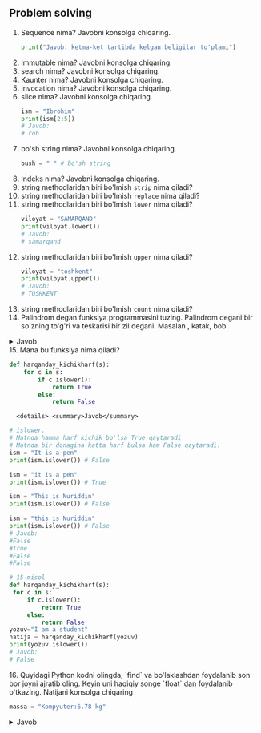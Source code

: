 ## Problem solving

1. Sequence nima? Javobni konsolga chiqaring.
   ```python
   print("Javob: ketma-ket tartibda kelgan beligilar to'plami")
   ```   
2. Immutable nima? Javobni konsolga chiqaring.
3. search nima? Javobni konsolga chiqaring.
4. Kaunter nima? Javobni konsolga chiqaring.
5. Invocation nima? Javobni konsolga chiqaring.
6. slice nima? Javobni konsolga chiqaring.
   ```python
   ism = "Ibrohim"
   print(ism[2:5]) 
   # Javob:
   # roh
   ```
7. bo'sh string nima? Javobni konsolga chiqaring.
   ```python 
   bush = " " # bo'sh string 
   ```
8. Indeks nima? Javobni konsolga chiqaring.
9. string methodlaridan biri bo'lmish `strip` nima qiladi?
10. string methodlaridan biri bo'lmish `replace` nima qiladi?
11. string methodlaridan biri bo'lmish `lower` nima qiladi?
    ```python 
    viloyat = "SAMARQAND"
    print(viloyat.lower())
    # Javob:
    # samarqand
    ```
12. string methodlaridan biri bo'lmish `upper` nima qiladi?
    ```python 
    viloyat = "toshkent"
    print(viloyat.upper())
    # Javob:
    # TOSHKENT
    ```
13. string methodlaridan biri bo'lmish `count` nima qiladi?
14. Palindrom degan funksiya programmasini tuzing. Palindrom degani bir so'zning
    to'g'ri va teskarisi bir zil degani. Masalan , katak, bob.
    
   <details> <summary>Javob</summary>

   ```python
   def palindrom(x):
       if x == x[::-1]:
           natija = "palindrom"
       else:
           natija = "palindrom emas"
   return natija
   print(palindrom("katak"))
   ```
   </details> 
15. Mana bu funksiya nima qiladi?

   ```python
   def harqanday_kichikharf(s):
       for c in s:
           if c.islower():
               return True
           else:
               return False
   ```
      <details> <summary>Javob</summary>

   ```python
   # islower.
   # Matnda hamma harf kichik bo'lsa True qaytaradi
   # Matnda bir donagina katta harf bulsa ham False qaytaradi.
   ism = "It is a pen"
   print(ism.islower()) # False
   
   ism = "it is a pen"
   print(ism.islower()) # True
   
   ism = "This is Nuriddin"
   print(ism.islower()) # False
   
   ism = "this is Nuriddin"
   print(ism.islower()) # False
   # Javob:
   #False
   #True
   #False
   #False
   
   # 15-misol
   def harqanday_kichikharf(s):
    for c in s:
        if c.islower():
            return True
        else:
            return False
   yozuv="I am a student"
   natija = harqanday_kichikharf(yozuv)
   print(yozuv.islower())
   # Javob:
   # False
   ```
   </details>
16. Quyidagi Python kodni olingda, `find` va bo'laklashdan foydalanib son bor joyni ajratib oling.
Keyin uni haqiqiy songe `float` dan foydalanib o'tkazing. Natijani konsolga chiqaring
    
   ```python
   massa = "Kompyuter:6.78 kg"
   ```
   <details> <summary>Javob</summary>

   ```python
   massa = "Kompyuter:6.78 kg"
   x = massa.find("6")
   y = massa.find("8")
   son_qismi = float(massa[x:y+1])
   print(son_qismi)
   ```
   </details> 


